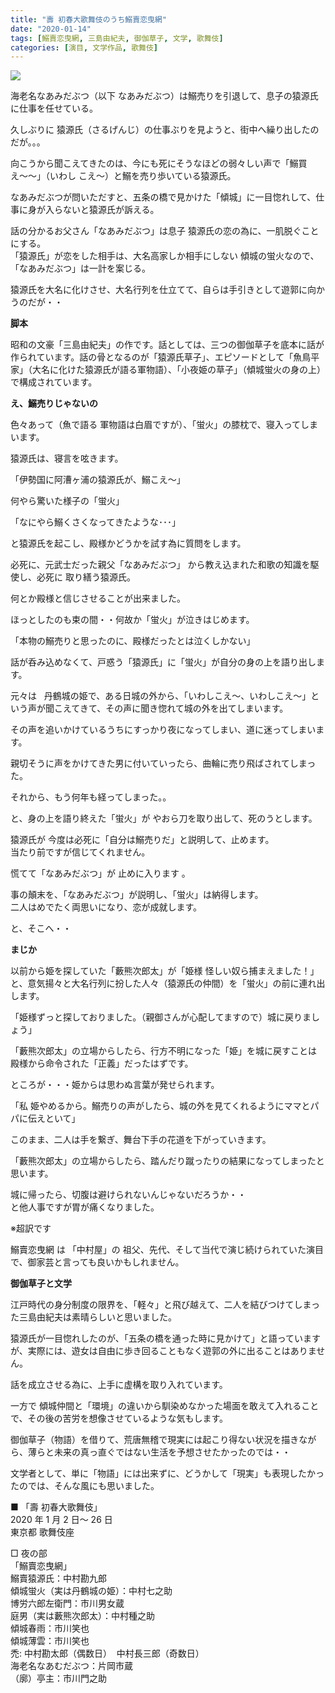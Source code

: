 ```yaml
---
title: "壽 初春大歌舞伎のうち鰯賣恋曳網"
date: "2020-01-14"
tags: [鰯賣恋曳網, 三島由紀夫, 御伽草子, 文学, 歌舞伎]
categories: [演目, 文学作品, 歌舞伎]
---
```


![](https://assets.st-note.com/production/uploads/images/17659577/rectangle_large_type_2_aed5fb7e2bbaaeebaedaebf7ab7bf40a.png?width=800)

海老名なあみだぶつ（以下 なあみだぶつ）は鰯売りを引退して、息子の猿源氏に仕事を任せている。

久しぶりに 猿源氏（さるげんじ）の仕事ぶりを見ようと、街中へ繰り出したのだが。。。

向こうから聞こえてきたのは、今にも死にそうなほどの弱々しい声で「鰯買え〜〜」（いわし こえ〜）と鰯を売り歩いている猿源氏。

なあみだぶつが問いただすと、五条の橋で見かけた「傾城」に一目惚れして、仕事に身が入らないと猿源氏が訴える。

話の分かるお父さん「なあみだぶつ」は息子 猿源氏の恋の為に、一肌脱ぐことにする。  
「猿源氏」が恋をした相手は、大名高家しか相手にしない 傾城の蛍火なので、「なあみだぶつ」は一計を案じる。

猿源氏を大名に化けさせ、大名行列を仕立てて、自らは手引きとして遊郭に向かうのだが・・

**脚本**

昭和の文豪「三島由紀夫」の作です。話としては、三つの御伽草子を底本に話が作られています。話の骨となるのが「猿源氏草子」、エピソードとして「魚鳥平家」（大名に化けた猿源氏が語る軍物語）、「小夜姫の草子」（傾城蛍火の身の上）で構成されています。

**え、鰯売りじゃないの**

色々あって（魚で語る 軍物語は白眉ですが）、「蛍火」の膝枕で、寝入ってしまいます。

猿源氏は、寝言を呟きます。

「伊勢国に阿漕ヶ浦の猿源氏が、鰯こえ〜」

何やら驚いた様子の「蛍火」

「なにやら鰯くさくなってきたような･･･」

と猿源氏を起こし、殿様かどうかを試す為に質問をします。

必死に、元武士だった親父「なあみだぶつ」 から教え込まれた和歌の知識を駆使し、必死に 取り繕う猿源氏。

何とか殿様と信じさせることが出来ました。

ほっとしたのも束の間・・何故か「蛍火」が泣きはじめます。

「本物の鰯売りと思ったのに、殿様だったとは泣くしかない」

話が呑み込めなくて、戸惑う「猿源氏」に「蛍火」が自分の身の上を語り出します。

元々は   丹鶴城の姫で、ある日城の外から、「いわしこえ〜、いわしこえ〜」という声が聞こえてきて、その声に聞き惚れて城の外を出てしまいます。

その声を追いかけているうちにすっかり夜になってしまい、道に迷ってしまいます。

親切そうに声をかけてきた男に付いていったら、曲輪に売り飛ばされてしまった。

それから、もう何年も経ってしまった。。

と、身の上を語り終えた「蛍火」が やおら刀を取り出して、死のうとします。

猿源氏が 今度は必死に「自分は鰯売りだ」と説明して、止めます。  
当たり前ですが信じてくれません。

慌てて「なあみだぶつ」が 止めに入ります 。

事の顛末を、「なあみだぶつ」が説明し、「蛍火」は納得します。  
二人はめでたく両思いになり、恋が成就します。

と、そこへ・・

**まじか**

以前から姫を探していた「藪熊次郎太」が「姫様 怪しい奴ら捕まえました！」と、意気揚々と大名行列に扮した人々（猿源氏の仲間）を「蛍火」の前に連れ出します。

「姫様ずっと探しておりました。（親御さんが心配してますので）城に戻りましょう」

「藪熊次郎太」の立場からしたら、行方不明になった「姫」を城に戻すことは 殿様から命令された「正義」だったはずです。

ところが・・・姫からは思わぬ言葉が発せられます。

「私 姫やめるから。鰯売りの声がしたら、城の外を見てくれるようにママとパパに伝えといて」

このまま、二人は手を繋ぎ、舞台下手の花道を下がっていきます。

「藪熊次郎太」の立場からしたら、踏んだり蹴ったりの結果になってしまったと思います。

城に帰ったら、切腹は避けられないんじゃないだろうか・・  
と他人事ですが胃が痛くなりました。

※超訳です

鰯賣恋曳網 は 「中村屋」の 祖父、先代、そして当代で演じ続けられていた演目で、御家芸と言っても良いかもしれません。

**御伽草子と文学**

江戸時代の身分制度の限界を、「軽々」と飛び越えて、二人を結びつけてしまった三島由紀夫は素晴らしいと思いました。

猿源氏が一目惚れしたのが、「五条の橋を通った時に見かけて」と語っていますが、実際には、遊女は自由に歩き回ることもなく遊郭の外に出ることはありません。

話を成立させる為に、上手に虚構を取り入れています。

一方で 傾城仲間と「環境」の違いから馴染めなかった場面を敢えて入れることで、その後の苦労を想像させているような気もします。

御伽草子（物語）を借りて、荒唐無稽で現実には起こり得ない状況を描きながら、薄らと未来の真っ直ぐではない生活を予想させたかったのでは・・

文学者として、単に「物語」には出来ずに、どうかして「現実」も表現したかったのでは、そんな風にも思いました。

■ 「壽 初春大歌舞伎」  
2020 年 1 月 2 日～ 26 日  
東京都 歌舞伎座

□ 夜の部  
「鰯賣恋曳網」  
鰯賣猿源氏：中村勘九郎  
傾城蛍火（実は丹鶴城の姫）：中村七之助  
博労六郎左衛門：市川男女蔵  
庭男（実は藪熊次郎太）：中村種之助  
傾城春雨：市川笑也  
傾城薄雲：市川笑也  
禿: 中村勘太郎（偶数日）  中村長三郎（奇数日）  
海老名なあむだぶつ：片岡市蔵  
（廓）亭主：市川門之助
